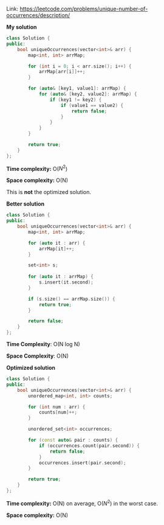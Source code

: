 Link: https://leetcode.com/problems/unique-number-of-occurrences/description/

**My solution**

```cpp
class Solution {
public:
    bool uniqueOccurrences(vector<int>& arr) {
        map<int, int> arrMap;

        for (int i = 0; i < arr.size(); i++) {
            arrMap[arr[i]]++;
        }

        for (auto& [key1, value1]: arrMap) {
            for (auto& [key2, value2]: arrMap) {
                if (key1 != key2) {
                    if (value1 == value2) {
                        return false;
                    }
                }
            }
        }

        return true;
    }
};
```

**Time complexity:** O($N^{2}$)

**Space complexity:** O(N)

This is **not** the optimized solution.

**Better solution**

```cpp
class Solution {
public:
    bool uniqueOccurrences(vector<int>& arr) {
        map<int, int> arrMap;

        for (auto it : arr) {
            arrMap[it]++;
        }

        set<int> s;
        
        for (auto it : arrMap) {
            s.insert(it.second);
        }

        if (s.size() == arrMap.size()) {
            return true;
        }

        return false;
    }
};
```

**Time Complexity**: O(N log N)

**Space Complexity**: O(N)

**Optimized solution**

```cpp
class Solution {
public:
    bool uniqueOccurrences(vector<int>& arr) {
        unordered_map<int, int> counts;

        for (int num : arr) {
            counts[num]++;
        }

        unordered_set<int> occurrences;

        for (const auto& pair : counts) {
            if (occurrences.count(pair.second)) {
                return false;
            }
            occurrences.insert(pair.second);
        }

        return true;
    }
};
```

**Time complexity:** O(N) on average, O($N^{2}$) in the worst case.

**Space complexity:** O(N)